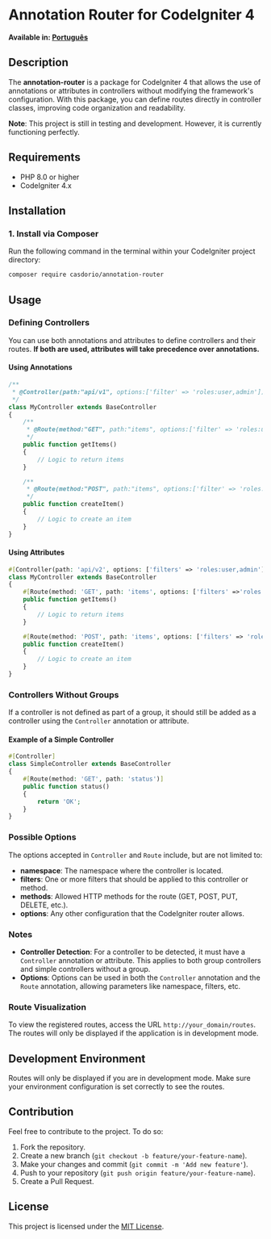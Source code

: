 # Annotation Router for CodeIgniter 4

**Available in: [Português](README.md)**

## Description

The **annotation-router** is a package for CodeIgniter 4 that allows the use of annotations or attributes in controllers without modifying the framework's configuration. With this package, you can define routes directly in controller classes, improving code organization and readability.

**Note**: This project is still in testing and development. However, it is currently functioning perfectly.

## Requirements

-   PHP 8.0 or higher
-   CodeIgniter 4.x

## Installation

### 1. Install via Composer

Run the following command in the terminal within your CodeIgniter project directory:

```bash
composer require casdorio/annotation-router
```

## Usage

### Defining Controllers

You can use both annotations and attributes to define controllers and their routes. **If both are used, attributes will take precedence over annotations.**

#### Using Annotations

```php
/**
 * @Controller(path:"api/v1", options:['filter' => 'roles:user,admin'])
 */
class MyController extends BaseController
{
    /**
     * @Route(method:"GET", path:"items", options:['filter' => 'roles:user,admin'])
     */
    public function getItems()
    {
        // Logic to return items
    }

    /**
     * @Route(method:"POST", path:"items", options:['filter' => 'roles:user,admin'])
     */
    public function createItem()
    {
        // Logic to create an item
    }
}
```

#### Using Attributes

```php
#[Controller(path: 'api/v2', options: ['filters' => 'roles:user,admin'])]
class MyController extends BaseController
{
    #[Route(method: 'GET', path: 'items', options: ['filters' =>'roles:user,admin'])]
    public function getItems()
    {
        // Logic to return items
    }

    #[Route(method: 'POST', path: 'items', options: ['filters' => 'roles:user,admin'])]
    public function createItem()
    {
        // Logic to create an item
    }
}
```

### Controllers Without Groups

If a controller is not defined as part of a group, it should still be added as a controller using the `Controller` annotation or attribute.

#### Example of a Simple Controller

```php
#[Controller]
class SimpleController extends BaseController
{
    #[Route(method: 'GET', path: 'status')]
    public function status()
    {
        return 'OK';
    }
}
```

### Possible Options

The options accepted in `Controller` and `Route` include, but are not limited to:

-   **namespace**: The namespace where the controller is located.
-   **filters**: One or more filters that should be applied to this controller or method.
-   **methods**: Allowed HTTP methods for the route (GET, POST, PUT, DELETE, etc.).
-   **options**: Any other configuration that the CodeIgniter router allows.

### Notes

-   **Controller Detection**: For a controller to be detected, it must have a `Controller` annotation or attribute. This applies to both group controllers and simple controllers without a group.
-   **Options**: Options can be used in both the `Controller` annotation and the `Route` annotation, allowing parameters like namespace, filters, etc.

### Route Visualization

To view the registered routes, access the URL `http://your_domain/routes`. The routes will only be displayed if the application is in development mode.

## Development Environment

Routes will only be displayed if you are in development mode. Make sure your environment configuration is set correctly to see the routes.

## Contribution

Feel free to contribute to the project. To do so:

1. Fork the repository.
2. Create a new branch (`git checkout -b feature/your-feature-name`).
3. Make your changes and commit (`git commit -m 'Add new feature'`).
4. Push to your repository (`git push origin feature/your-feature-name`).
5. Create a Pull Request.

## License

This project is licensed under the [MIT License](LICENSE).
